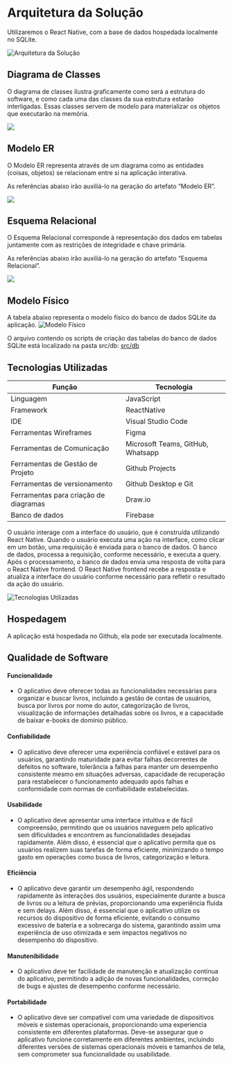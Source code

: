 # Arquitetura da Solução

Utilizaremos o React Native, com a base de dados hospedada localmente no SQLite.

![Arquitetura da Solução](img/arquiteturasolucao.png)

## Diagrama de Classes

O diagrama de classes ilustra graficamente como será a estrutura do software, e como cada uma das classes da sua estrutura estarão interligadas. Essas classes servem de modelo para materializar os objetos que executarão na memória.

<img src="./img/Diagrama de Classes.jpg">

## Modelo ER

O Modelo ER representa através de um diagrama como as entidades (coisas, objetos) se relacionam entre si na aplicação interativa.

As referências abaixo irão auxiliá-lo na geração do artefato “Modelo ER”.

<img src="./img/Modelo ER.jpg">

## Esquema Relacional

O Esquema Relacional corresponde à representação dos dados em tabelas juntamente com as restrições de integridade e chave primária.

As referências abaixo irão auxiliá-lo na geração do artefato “Esquema Relacional”.

<img src="./img/Esquema relacional.jpg">

## Modelo Físico

A tabela abaixo representa o modelo físico do banco de dados SQLite da aplicação.
![Modelo Físico](img/modelo-fisico.png)

O arquivo contendo os scripts de criação das tabelas do banco de dados SQLite está localizado na pasta src/db: <a href="../src/db/DbServices.js">src/db</a>

## Tecnologias Utilizadas

| Função                                | Tecnologia                        |
| ------------------------------------- | --------------------------------- |
| Linguagem                             | JavaScript                        |
| Framework                             | ReactNative                       |
| IDE                                   | Visual Studio Code                |
| Ferramentas Wireframes                | Figma                             |
| Ferramentas de Comunicação            | Microsoft Teams, GitHub, Whatsapp |
| Ferramentas de Gestão de Projeto      | Github Projects                   |
| Ferramentas de versionamento          | Github Desktop e Git              |
| Ferramentas para criação de diagramas | Draw.io                           |
| Banco de dados                        | Firebase                          |

O usuário interage com a interface do usuário, que é construída utilizando React Native. Quando o usuário executa uma ação na interface, como clicar em um botão, uma requisição é enviada para o banco de dados. O banco de dados, processa a requisição, conforme necessário, e executa a query. Após o processamento, o banco de dados envia uma resposta de volta para o React Native frontend. O React Native frontend recebe a resposta e atualiza a interface do usuário conforme necessário para refletir o resultado da ação do usuário.

![Tecnologias Utilizadas](img/tecnologia-utilizadas.png)

## Hospedagem

A aplicação está hospedada no Github, ela pode ser executada localmente.

## Qualidade de Software

#### Funcionalidade

- O aplicativo deve oferecer todas as funcionalidades necessárias para organizar e buscar livros, incluindo a gestão de contas de usuários, busca por livros por nome do autor, categorização de livros, visualização de informações detalhadas sobre os livros, e a capacidade de baixar e-books de domínio público.

#### Confiabilidade

- O aplicativo deve oferecer uma experiência confiável e estável para os usuários, garantindo maturidade para evitar falhas decorrentes de defeitos no software, tolerância a falhas para manter um desempenho consistente mesmo em situações adversas, capacidade de recuperação para restabelecer o funcionamento adequado após falhas e conformidade com normas de confiabilidade estabelecidas.

#### Usabilidade

- O aplicativo deve apresentar uma interface intuitiva e de fácil compreensão, permitindo que os usuários naveguem pelo aplicativo sem dificuldades e encontrem as funcionalidades desejadas rapidamente. Além disso, é essencial que o aplicativo permita que os usuários realizem suas tarefas de forma eficiente, minimizando o tempo gasto em operações como busca de livros, categorização e leitura.

#### Eficiência

- O aplicativo deve garantir um desempenho ágil, respondendo rapidamente às interações dos usuários, especialmente durante a busca de livros ou a leitura de prévias, proporcionando uma experiência fluida e sem delays. Além disso, é essencial que o aplicativo utilize os recursos do dispositivo de forma eficiente, evitando o consumo excessivo de bateria e a sobrecarga do sistema, garantindo assim uma experiência de uso otimizada e sem impactos negativos no desempenho do dispositivo.

#### Manutenibilidade

- O aplicativo deve ter facilidade de manutenção e atualização contínua do aplicativo, permitindo a adição de novas funcionalidades, correção de bugs e ajustes de desempenho conforme necessário.

#### Portabilidade

- O aplicativo deve ser compatível com uma variedade de dispositivos móveis e sistemas operacionais, proporcionando uma experiencia consistente em diferentes plataformas. Deve-se assegurar que o aplicativo funcione corretamente em diferentes ambientes, incluindo diferentes versões de sistemas operacionais móveis e tamanhos de tela, sem comprometer sua funcionalidade ou usabilidade.
